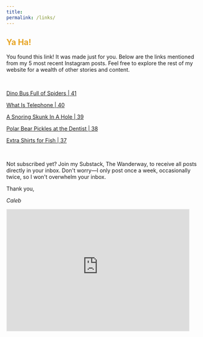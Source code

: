 ```yaml
---
title: 
permalink: /links/
---
```


<h2 style="color: #E7A526">Ya Ha!</h2>

You found this link! It was made just for you. Below are the links mentioned from my 5 most recent Instagram posts. Feel free to explore the rest of my website for a wealth of other stories and content.

<br>

<a href="https://calebmallen.com/posts/41-spiders/" >Dino Bus Full of Spiders | 41</a>

<a href="https://calebmallen.com/posts/40-telephone/" >What Is Telephone | 40</a>

<a href="https://calebmallen.com/posts/39-snoring/" >A Snoring Skunk In A Hole | 39</a>

<a href="https://calebmallen.com/posts/38-polar/" >Polar Bear Pickles at the Dentist | 38</a>

<a href="https://calebmallen.com/posts/37-fish/" >Extra Shirts for Fish | 37</a>


<br>

Not subscribed yet? Join my Substack, The Wanderway, to receive all posts directly in your inbox. Don't worry—I only post once a week, occasionally twice, so I won't overwhelm your inbox.

Thank you,

*Caleb*

<iframe src="https://thewanderway.substack.com/embed" width="480" height="320" style="border:1px solid #EEE; background:white;" frameborder="0" scrolling="no"></iframe>

